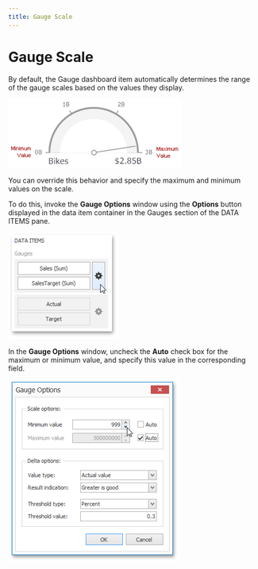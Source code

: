 ```yaml
---
title: Gauge Scale
---
```

# Gauge Scale
By default, the Gauge dashboard item automatically determines the range of the gauge scales based on the values they display.

![Gauges_MinimumMaximumValues](../../../../images/Img18659.png)

You can override this behavior and specify the maximum and minimum values on the scale.

To do this, invoke the **Gauge Options** window using the **Options** button displayed in the data item container in the Gauges section of the DATA ITEMS pane.

![Gauges_DeltaOptions_OptionsButton](../../../../images/Img19991.png)

In the **Gauge Options** window, uncheck the **Auto** check box for the maximum or minimum value, and specify this value in the corresponding field.

![Gauges_Scale_OptionsWindow](../../../../images/Img20099.png)